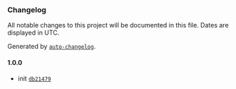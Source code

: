 ### Changelog

All notable changes to this project will be documented in this file. Dates are displayed in UTC.

Generated by [`auto-changelog`](https://github.com/CookPete/auto-changelog).

#### 1.0.0

- init [`db21479`](https://github.com/erikmeliska/n8n-nodes-dikda/commit/db21479d0cfac37b115dc40399d35c3a002842c3)

